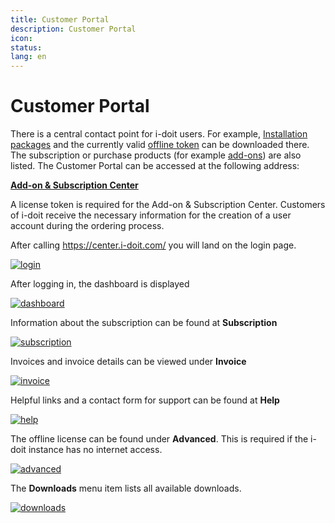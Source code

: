 ```yaml
---
title: Customer Portal
description: Customer Portal
icon:
status:
lang: en
---
```


# Customer Portal

There is a central contact point for i-doit users. For example, [Installation packages](../installation/index.md) and the currently valid [offline token](../maintenance-and-operation/activate-license.md) can be downloaded there. The subscription or purchase products (for example [add-ons](../i-doit-add-ons/index.md)) are also listed. The Customer Portal can be accessed at the following address:

**[Add-on & Subscription Center](https://center.i-doit.com/)**

A license token is required for the Add-on & Subscription Center. Customers of i-doit receive the necessary information for the creation of a user account during the ordering process.

After calling <https://center.i-doit.com/> you will land on the login page.

[![login](../assets/images/en/system-administration/customer-portal/login.png)](../assets/images/en/system-administration/customer-portal/login.png)

After logging in, the dashboard is displayed

[![dashboard](../assets/images/en/system-administration/customer-portal/dashboard.png)](../assets/images/en/system-administration/customer-portal/dashboard.png)

Information about the subscription can be found at **Subscription**

[![subscription](../assets/images/en/system-administration/customer-portal/subscription.png)](../assets/images/en/system-administration/customer-portal/subscription.png)

Invoices and invoice details can be viewed under **Invoice**

[![invoice](../assets/images/en/system-administration/customer-portal/invoice.png)](../assets/images/en/system-administration/customer-portal/invoice.png)

Helpful links and a contact form for support can be found at **Help**

[![help](../assets/images/en/system-administration/customer-portal/help.png)](../assets/images/en/system-administration/customer-portal/help.png)

The offline license can be found under **Advanced**. This is required if the i-doit instance has no internet access.

[![advanced](../assets/images/en/system-administration/customer-portal/advanced.png)](../assets/images/en/system-administration/customer-portal/advanced.png)

The **Downloads** menu item lists all available downloads.

[![downloads](../assets/images/en/system-administration/customer-portal/downloads.png)](../assets/images/en/system-administration/customer-portal/downloads.png)
